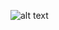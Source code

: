 
![alt text](https://github.com/xuwudawei/Company-Website-Template/blob/main/Screenshot.png?raw=true)

